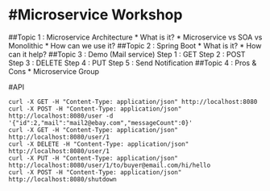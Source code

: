 #Microservice Workshop
=====================

##Topic 1 : Microservice Architecture
    * What is it?
    * Microservice vs SOA vs Monolithic
    * How can we use it?
##Topic 2 : Spring Boot
    * What is it?
    * How can it help?
##Topic 3 : Demo (Mail service) 
    Step 1 : GET
    Step 2 : POST
    Step 3 : DELETE
    Step 4 : PUT
    Step 5 : Send Notification
##Topic 4 : Pros & Cons
    * Microservice Group
    
#API
```
curl -X GET -H "Content-Type: application/json" http://localhost:8080
curl -X POST -H "Content-Type: application/json" http://localhost:8080/user -d '{"id":2,"mail":"mail2@ebay.com","messageCount":0}'
curl -X GET -H "Content-Type: application/json" http://localhost:8080/user/1
curl -X DELETE -H "Content-Type: application/json" http://localhost:8080/user/1
curl -X PUT -H "Content-Type: application/json" http://localhost:8080/user/1/to/buyer@email.com/hi/hello
curl -X POST -H "Content-Type: application/json" http://localhost:8080/shutdown
```
